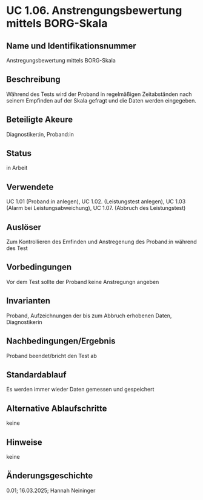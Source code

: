 # UC 1.06. Anstrengungsbewertung mittels BORG-Skala
## Name und Identifikationsnummer
Anstregungsbewertung mittels BORG-Skala
## Beschreibung
Während des Tests wird der Proband in regelmäßigen Zeitabständen nach seinem Empfinden auf der Skala gefragt und die Daten werden eingegeben.
## Beteiligte Akeure
Diagnostiker:in, Proband:in 
## Status 
in Arbeit
## Verwendete
UC 1.01 (Proband:in anlegen), UC 1.02. (Leistungstest anlegen), UC 1.03 (Alarm bei Leistungsabweichung), UC 1.07. (Abbruch des Leistungstest)
## Auslöser
Zum Kontrollieren des Emfinden und Anstregenung des Proband:in während des Test
## Vorbedingungen 
Vor dem Test sollte der Proband  keine Anstregungn angeben
## Invarianten
Proband, Aufzeichnungen der bis zum Abbruch erhobenen Daten, Diagnostikerin
## Nachbedingungen/Ergebnis
Proband beendet/bricht den Test ab
## Standardablauf
Es werden immer wieder Daten gemessen und gespeichert
## Alternative Ablaufschritte
keine
## Hinweise
keine
## Änderungsgeschichte
0.01; 16.03.2025; Hannah Neininger
